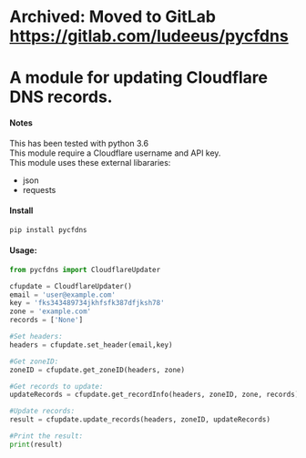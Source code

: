 # Archived: Moved to GitLab https://gitlab.com/ludeeus/pycfdns

# A module for updating Cloudflare DNS records.

#### Notes
This has been tested with python 3.6  
This module require a Cloudflare username and API key.  
This module uses these external libararies:
- json
- requests

#### Install
```bash
pip install pycfdns
```

#### Usage:
```python
from pycfdns import CloudflareUpdater

cfupdate = CloudflareUpdater()
email = 'user@example.com'
key = 'fks343489734jkhfsfk387dfjksh78'
zone = 'example.com'
records = ['None']

#Set headers:
headers = cfupdate.set_header(email,key)

#Get zoneID:
zoneID = cfupdate.get_zoneID(headers, zone)

#Get records to update:
updateRecords = cfupdate.get_recordInfo(headers, zoneID, zone, records)

#Update records:
result = cfupdate.update_records(headers, zoneID, updateRecords)

#Print the result:
print(result)
```
